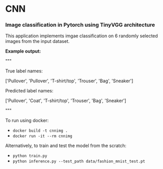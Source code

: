 # CNN 
### Image classification in Pytorch using TinyVGG architecture

This application implements imgae classification on 6 randomly selected images from the input dataset.

**Example output:**

"""

True label names:

['Pullover', 'Pullover', 'T-shirt/top', 'Trouser', 'Bag', 'Sneaker']


Predicted label names:

['Pullover', 'Coat', 'T-shirt/top', 'Trouser', 'Bag', 'Sneaker']

"""


To run using docker:
- `docker build -t cnnimg .` 
- `docker run -it --rm cnnimg`

Alternatively, to train and test the model from the scratch:
- `python train.py`
- `python inference.py --test_path data/fashion_mnist_test.pt`

